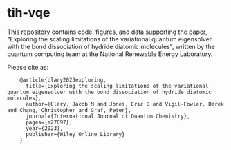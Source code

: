 # tih-vqe

This repository contains code, figures, and data supporting the paper, "Exploring the scaling limitations of the variational quantum eigensolver with the bond dissociation of hydride diatomic molecules", written by the quantum computing team at the National Renewable Energy Laboratory.

Please cite as:

        @article{clary2023exploring,
          title={Exploring the scaling limitations of the variational quantum eigensolver with the bond dissociation of hydride diatomic molecules},
          author={Clary, Jacob M and Jones, Eric B and Vigil-Fowler, Derek and Chang, Christopher and Graf, Peter},
          journal={International Journal of Quantum Chemistry},
          pages={e27097},
          year={2023},
          publisher={Wiley Online Library}
        }
  
